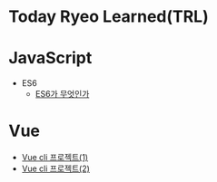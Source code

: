 # Today Ryeo Learned(TRL)

# JavaScript

- ES6
  - [ES6가 무엇인가](https://github.com/Ryeohwan/TRL/blob/main/JavaScript/ES6.md)

# Vue

- [Vue cli 프로젝트(1)](<https://github.com/Ryeohwan/TRL/blob/main/vue/vue_cli_project(1).md>)
- [Vue cli 프로젝트(2)](<https://github.com/Ryeohwan/TRL/blob/main/vue/vue_cli_project(2).md>)

